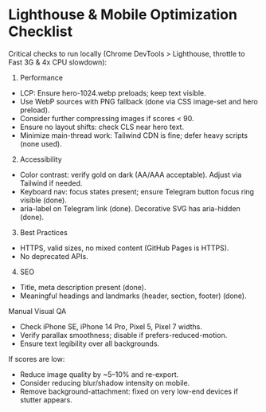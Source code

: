 Lighthouse & Mobile Optimization Checklist
=========================================

Critical checks to run locally (Chrome DevTools > Lighthouse, throttle to Fast 3G & 4x CPU slowdown):

1) Performance
- LCP: Ensure hero-1024.webp preloads; keep text visible.
- Use WebP sources with PNG fallback (done via CSS image-set and hero preload).
- Consider further compressing images if scores < 90.
- Ensure no layout shifts: check CLS near hero text.
- Minimize main-thread work: Tailwind CDN is fine; defer heavy scripts (none used).

2) Accessibility
- Color contrast: verify gold on dark (AA/AAA acceptable). Adjust via Tailwind if needed.
- Keyboard nav: focus states present; ensure Telegram button focus ring visible (done).
- aria-label on Telegram link (done). Decorative SVG has aria-hidden (done).

3) Best Practices
- HTTPS, valid sizes, no mixed content (GitHub Pages is HTTPS).
- No deprecated APIs.

4) SEO
- Title, meta description present (done).
- Meaningful headings and landmarks (header, section, footer) (done).

Manual Visual QA
- Check iPhone SE, iPhone 14 Pro, Pixel 5, Pixel 7 widths.
- Verify parallax smoothness; disable if prefers-reduced-motion.
- Ensure text legibility over all backgrounds.

If scores are low:
- Reduce image quality by ~5–10% and re-export.
- Consider reducing blur/shadow intensity on mobile.
- Remove background-attachment: fixed on very low-end devices if stutter appears.
